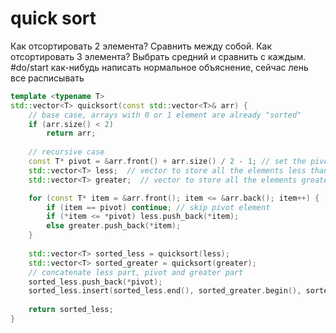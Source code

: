 # quick sort
Как отсортировать 2 элемента? Сравнить между собой. Как отсортировать 3 элемента? Выбрать средний и сравнить с каждым. #do/start как-нибудь написать нормальное объяснение, сейчас лень все расписывать
```cpp
template <typename T>
std::vector<T> quicksort(const std::vector<T>& arr) {
    // base case, arrays with 0 or 1 element are already "sorted"
    if (arr.size() < 2) 
        return arr;
    
    // recursive case
    const T* pivot = &arr.front() + arr.size() / 2 - 1; // set the pivot somewhere in the middle
    std::vector<T> less;  // vector to store all the elements less than the pivot
    std::vector<T> greater;  // vector to store all the elements greater than the pivot

    for (const T* item = &arr.front(); item <= &arr.back(); item++) {
        if (item == pivot) continue; // skip pivot element
        if (*item <= *pivot) less.push_back(*item);
        else greater.push_back(*item);
    }
    
    std::vector<T> sorted_less = quicksort(less);
    std::vector<T> sorted_greater = quicksort(greater);
    // concatenate less part, pivot and greater part
    sorted_less.push_back(*pivot);
    sorted_less.insert(sorted_less.end(), sorted_greater.begin(), sorted_greater.end());
    
    return sorted_less;
}
```